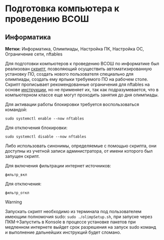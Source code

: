 # Подготовка компьютера к проведению ВСОШ
## Информатика
**Метки:** Информатика, Олимпиады, Настройка ПК, Настройка ОС, Ограничение сети, nftables  
  
Для подготовки компьютеров к проведению ВСОШ по информатике был реализован [скрипт](</Скрипты/olimpSetup.sh>), позволяющий осуществить автоматизированную установку ПО, создать нового пользователя специально для олимпиады, создать ему ярлыки требуемого ПО на рабочем столе.
Скрипт прописывает рекомендованные ограничения для nftables на основе [инструкции](<https://it-help-school.ru/%D0%91%D0%BB%D0%BE%D0%BA%D0%B8%D1%80%D0%BE%D0%B2%D0%BA%D0%B0_%D0%B8%D0%BD%D1%82%D0%B5%D1%80%D0%BD%D0%B5%D1%82%D0%B0_%D0%BF%D1%80%D0%B8_%D0%BF%D1%80%D0%BE%D0%B2%D0%B5%D0%B4%D0%B5%D0%BD%D0%B8%D0%B8_%D0%92%D1%81%D0%9E%D0%A8_%D0%B2_%D0%9C%D0%BE%D1%81%D0%BA%D0%B2%D0%B5#%D0%9D%D0%B0%D1%81%D1%82%D1%80%D0%BE%D0%B9%D0%BA%D0%B0_%D0%9C%D0%9E%D0%A1-12>), но не применяет их, так как подразумевается, что в компьютерном классе еще могут проходить занятия до дня олимпиады.  
  

Для активации работы блокировки требуется воспользоваться командой:  
  
```
sudo systemctl enable --now nftables
```
 
Для отключения блокировки:  
```
sudo systemctl disable --now nftables
```

Либо использовать синонимы, определяемые с помощью скрипта, они доступны из учетной записи администратора, от имени которого был запущен скрипт.

Для включения фильтрации интернет источников:
```
фильтр_вкл
```
Для отключения:
```
фильтр_откл
```
> [!WARNING]
> Запускать скрипт необходимо из терминала под пользователем имеющим полномочия sudo: `sudo ./olimpSetup.sh`, при запуске через ПКМ->Запустить в Konsole в процессе установке пакетов при медленном интернете выйдет срок разрешения на запуск sudo команд и выполнение дальнейших инструкций будет сломано.
